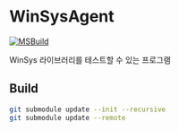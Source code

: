 # WinSysAgent
[![MSBuild](https://github.com/WinSysUtil/WinSysAgent/actions/workflows/msbuild.yml/badge.svg)](https://github.com/WinSysUtil/WinSysAgent/actions/workflows/msbuild.yml)

WinSys 라이브러리를 테스트할 수 있는 프로그램


## Build
```bash
git submodule update --init --recursive
git submodule update --remote
```

